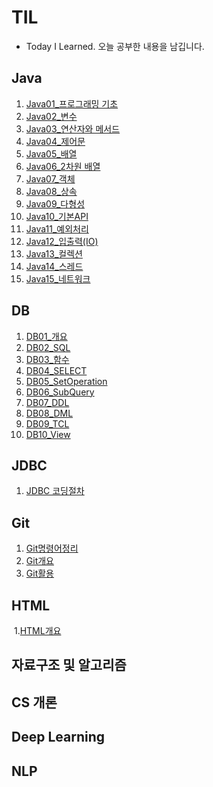 # TIL
- Today I Learned. 오늘 공부한 내용을 남깁니다.

## Java
1. [Java01_프로그래밍 기초](./Java/Java01_프로그래밍기초.md)
2. [Java02_변수](./Java/Java02_변수.md)
3. [Java03_연산자와 메서드](./Java/Java03_연산자와메서드.md)
4. [Java04_제어문](./Java/Java04_제어문.md)
5. [Java05_배열](./Java/Java05_배열.md)
6. [Java06_2차원 배열](./Java/Java06_2차원배열.md)
7. [Java07_객체](./Java/Java07_객체.md)
8. [Java08_상속](./Java/Java09_상속.md)
9. [Java09_다형성](./Java/Java10_다형성.md)
10. [Java10_기본API](./Java/Java11_기본API.md)
11. [Java11_예외처리](./Java/Java12_예외처리(Exception).md)
12. [Java12_입출력(IO)](./Java/Java13_입출력(IO).md)
13. [Java13_컬렉션](./Java/Java14_컬렉션(Collection).md)
14. [Java14_스레드](./Java/Java15_스레드.md)
15. [Java15_네트워크](./Java/Java16_네트워크.md)


## DB

1. [DB01_개요](./DB/DB01_DB개요.md)
2. [DB02_SQL](./DB/DB02_SQL.md)
2. [DB03_함수](./DB/DB03_함수.md)
2. [DB04_SELECT](./DB/DB04_SELECT.md)
2. [DB05_SetOperation](./DB/DB05_SetOperation.md)
2. [DB06_SubQuery](./DB/DB06_SubQuery.md)
2. [DB07_DDL](./DB/DB07_DDL.md)
2. [DB08_DML](./DB/DB08_DML.md)
2. [DB09_TCL](./DB/DB09_TCL.md)
2. [DB10_View](./DB/DB10_View.md)

## JDBC
1. [JDBC 코딩절차](./JDBC/DB01_JDBC.md)

## Git

1. [Git명령어정리](./Git/00Git명령어정리.md)
2. [Git개요](./Git/01Git개요.md)
3. [Git활용](./Git/02Git활용.md)

## HTML

​	1.[HTML개요](./HTML/HTML01_HTML개요.md)

## 자료구조 및 알고리즘

## CS 개론

## Deep Learning

## NLP